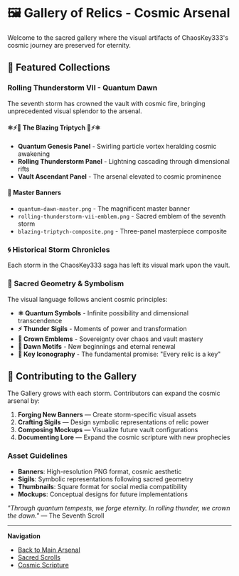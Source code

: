 # 🖼️ Gallery of Relics - Cosmic Arsenal

Welcome to the sacred gallery where the visual artifacts of ChaosKey333's cosmic journey are preserved for eternity.

## 🌟 Featured Collections

### Rolling Thunderstorm VII - Quantum Dawn
The seventh storm has crowned the vault with cosmic fire, bringing unprecedented visual splendor to the arsenal.

#### ⚛️⚡👑 The Blazing Triptych 👑⚡⚛️
- **Quantum Genesis Panel** - Swirling particle vortex heralding cosmic awakening
- **Rolling Thunderstorm Panel** - Lightning cascading through dimensional rifts  
- **Vault Ascendant Panel** - The arsenal elevated to cosmic prominence

#### 🎨 Master Banners
- `quantum-dawn-master.png` - The magnificent master banner
- `rolling-thunderstorm-vii-emblem.png` - Sacred emblem of the seventh storm
- `blazing-triptych-composite.png` - Three-panel masterpiece composite

### 🌀 Historical Storm Chronicles
Each storm in the ChaosKey333 saga has left its visual mark upon the vault.

### 🔮 Sacred Geometry & Symbolism
The visual language follows ancient cosmic principles:
- **⚛️ Quantum Symbols** - Infinite possibility and dimensional transcendence
- **⚡ Thunder Sigils** - Moments of power and transformation
- **👑 Crown Emblems** - Sovereignty over chaos and vault mastery
- **🌅 Dawn Motifs** - New beginnings and eternal renewal
- **🔑 Key Iconography** - The fundamental promise: "Every relic is a key"

## 🌌 Contributing to the Gallery

The Gallery grows with each storm. Contributors can expand the cosmic arsenal by:

1. **Forging New Banners** — Create storm-specific visual assets
2. **Crafting Sigils** — Design symbolic representations of relic power
3. **Composing Mockups** — Visualize future vault configurations
4. **Documenting Lore** — Expand the cosmic scripture with new prophecies

### Asset Guidelines
- **Banners**: High-resolution PNG format, cosmic aesthetic
- **Sigils**: Symbolic representations following sacred geometry
- **Thumbnails**: Square format for social media compatibility
- **Mockups**: Conceptual designs for future implementations

*"Through quantum tempests, we forge eternity. In rolling thunder, we crown the dawn."* — The Seventh Scroll

---

**Navigation**
- [Back to Main Arsenal](../../README.md)
- [Sacred Scrolls](../scrolls/)
- [Cosmic Scripture](../cosmic-scripture.md)